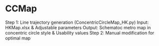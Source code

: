 # CCMap
Step 1: Line trajectory generation (ConcentricCircleMap_HK.py)
        Input: HKMap.xlsx & Adjustable parameters
        Output: Schematoc metro map in concentric circle style & Usability values
Step 2: Manual modification for optimal map
